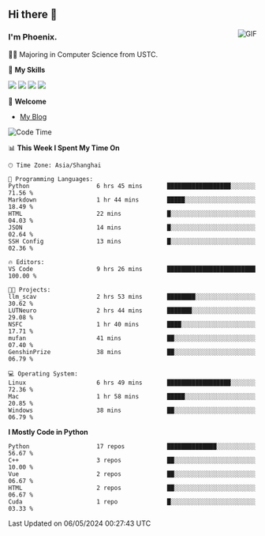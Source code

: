 ## Hi there 👋
<img align="right" alt="GIF" src="https://raw.githubusercontent.com/JoeyBling/JoeyBling/master/pic/pusheencode.gif" />

### I'm Phoenix.

👨‍🎓 Majoring in Computer Science from USTC.

🌟 **My Skills**

![](https://img.shields.io/badge/-Python-3e74a2?style=flat-square&logo=Python&logoColor=fff)
![](https://img.shields.io/badge/-C++-9f62a5?style=flat&logo=cplusplus&logoColor=white)
![](https://img.shields.io/badge/-Linux-185886?style=flat-square&logo=Linux&logoColor=fff)
![](https://img.shields.io/badge/-Rust-ff4136?style=flat-square&logo=Rust&logoColor=fff)

💬 **Welcome**

- [My Blog](https://ysy-phoenix.github.io/)

<!--START_SECTION:waka-->
![Code Time](http://img.shields.io/badge/Code%20Time-727%20hrs%204%20mins-blue)

📊 **This Week I Spent My Time On** 

```text
🕑︎ Time Zone: Asia/Shanghai

💬 Programming Languages: 
Python                   6 hrs 45 mins       ██████████████████░░░░░░░   71.56 % 
Markdown                 1 hr 44 mins        █████░░░░░░░░░░░░░░░░░░░░   18.49 % 
HTML                     22 mins             █░░░░░░░░░░░░░░░░░░░░░░░░   04.03 % 
JSON                     14 mins             █░░░░░░░░░░░░░░░░░░░░░░░░   02.64 % 
SSH Config               13 mins             █░░░░░░░░░░░░░░░░░░░░░░░░   02.36 % 

🔥 Editors: 
VS Code                  9 hrs 26 mins       █████████████████████████   100.00 % 

🐱‍💻 Projects: 
llm_scav                 2 hrs 53 mins       ████████░░░░░░░░░░░░░░░░░   30.62 % 
LUTNeuro                 2 hrs 44 mins       ███████░░░░░░░░░░░░░░░░░░   29.08 % 
NSFC                     1 hr 40 mins        ████░░░░░░░░░░░░░░░░░░░░░   17.71 % 
mufan                    41 mins             ██░░░░░░░░░░░░░░░░░░░░░░░   07.40 % 
GenshinPrize             38 mins             ██░░░░░░░░░░░░░░░░░░░░░░░   06.79 % 

💻 Operating System: 
Linux                    6 hrs 49 mins       ██████████████████░░░░░░░   72.36 % 
Mac                      1 hr 58 mins        █████░░░░░░░░░░░░░░░░░░░░   20.85 % 
Windows                  38 mins             ██░░░░░░░░░░░░░░░░░░░░░░░   06.79 % 
```

**I Mostly Code in Python** 

```text
Python                   17 repos            ██████████████░░░░░░░░░░░   56.67 % 
C++                      3 repos             ██░░░░░░░░░░░░░░░░░░░░░░░   10.00 % 
Vue                      2 repos             ██░░░░░░░░░░░░░░░░░░░░░░░   06.67 % 
HTML                     2 repos             ██░░░░░░░░░░░░░░░░░░░░░░░   06.67 % 
Cuda                     1 repo              █░░░░░░░░░░░░░░░░░░░░░░░░   03.33 % 
```




 Last Updated on 06/05/2024 00:27:43 UTC
<!--END_SECTION:waka-->

<!--
**ysy-phoenix/ysy-phoenix** is a ✨ _special_ ✨ repository because its `README.md` (this file) appears on your GitHub profile.

Here are some ideas to get you started:

- 🔭 I’m currently working on ...
- 🌱 I’m currently learning ...
- 👯 I’m looking to collaborate on ...
- 🤔 I’m looking for help with ...
- 💬 Ask me about ...
- 📫 How to reach me: ...
- 😄 Pronouns: ...
- ⚡ Fun fact: ...
-->
